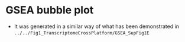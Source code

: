 # GSEA bubble plot
- It was generated in a similar way of what has been demonstrated in `../../Fig1_TranscriptomeCrossPlatform/GSEA_SupFig1E`